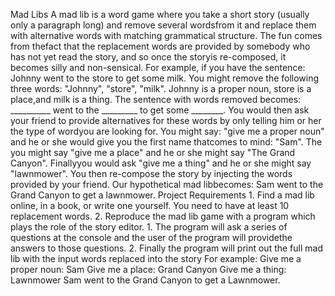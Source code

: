 Mad Libs
A mad lib is a word game where you take a short story (usually only a paragraph long) and remove several wordsfrom it and replace them with alternative words with matching grammatical structure. The fun comes from thefact that the replacement words are provided by somebody who has not yet read the story, and so once the storyis re-composed, it becomes silly and non-sensical.
For example, if you have the sentence:
Johnny went to the store to get some milk.
You might remove the following three words: "Johnny", "store", "milk".
Johnny
is a proper noun,
store
is a place,and
milk
is a thing. The sentence with words removed becomes:
__________ went to the _________ to get some ________.
You would then ask your friend to provide alternatives for these words by only telling him or her the type of wordyou are looking for. You might say: "give me a proper noun" and he or she would give you the first name thatcomes to mind: "Sam". The you might say "give me a place" and he or she might say "The Grand Canyon". Finallyyou would ask "give me a thing" and he or she might say "lawnmower".
You then re-compose the story by injecting the words provided by your friend. Our hypothetical mad libbecomes:
Sam went to the Grand Canyon to get a lawnmower.
Project Requirements
1.
Find a mad lib online, in a book, or write one yourself. You need to have at least
10
replacement words.
2.
Reproduce the mad lib game with a program which plays the role of the story editor.
1.
The program will ask a series of questions at the console and the user of the program will providethe answers to those questions.
2.
Finally the program will print out the full mad lib with the input words replaced into the story
For example:
Give me a proper noun: Sam
Give me a place: Grand Canyon
Give me a thing: Lawnmower
Sam went to the Grand Canyon to get a Lawnmower.
